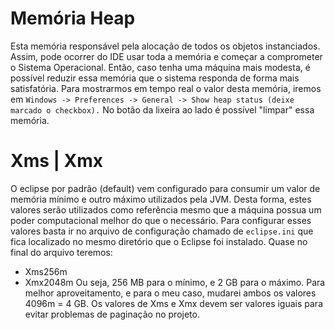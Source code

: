 # Memória Heap
Esta memória responsável pela alocação de todos os objetos instanciados. Assim, pode ocorrer do IDE usar toda a memória e começar a comprometer o Sistema Operacional. Então, caso tenha uma máquina mais modesta, é possível reduzir essa memória que o sistema responda de forma mais satisfatória. Para mostrarmos em tempo real o valor desta memória, iremos em ``Windows -> Preferences -> General -> Show heap status (deixe marcado o checkbox).`` 
No botão da lixeira ao lado é possível "limpar" essa memória.



# Xms | Xmx
O eclipse por padrão (default) vem configurado para consumir um valor de memória mínimo e outro máximo utilizados pela JVM. Desta forma, estes valores serão utilizados como referência mesmo que a máquina possua um poder computacional melhor do que o necessário. Para configurar esses valores basta ir no arquivo de configuração chamado de ``eclipse.ini`` que fica localizado no mesmo diretório que o Eclipse foi instalado.
Quase no final do arquivo teremos:
- Xms256m
- Xmx2048m 
Ou seja, 256 MB para o mínimo, e 2 GB para o máximo. Para melhor aproveitamento, e para o meu caso, mudarei ambos os valores 4096m = 4 GB. Os valores de Xms e Xmx devem ser valores iguais para evitar problemas de paginação no projeto.